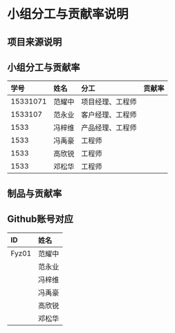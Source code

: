 # 小组分工与贡献率说明

## 项目来源说明

## 小组分工与贡献率

| 学号  | 姓名  | 分工  | 贡献率
| :----- | :----- | :-------- | :-------------
| 15331071 | 范耀中 | 项目经理、工程师 |
| 1533107  | 范永业 | 客户经理、工程师 |
| 1533     | 冯梓维 | 产品经理、工程师 |
| 1533     | 冯禹豪 | 工程师          |
| 1533     | 高欣锐 | 工程师          |
| 1533     | 邓松华 | 工程师


## 制品与贡献率



## Github账号对应

| ID  | 姓名
| :----- | :------
| Fyz01  | 范耀中
|        | 范永业
|        | 冯梓维
|        | 冯禹豪
|        | 高欣锐
|        | 邓松华
